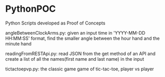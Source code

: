 # PythonPOC
Python Scripts developed as Proof of Concepts

angleBetweenClockArms.py:
  given an input time in 'YYYY-MM-DD HH:MM:SS' format, find the smaller angle between the hour hand and the minute hand
  
readingFromRESTApi.py:
  read JSON from the get method of an API and create a list of all the names(first name and last name) in the input
  
tictactoepvp.py:
  the classic game game of tic-tac-toe, player vs player

